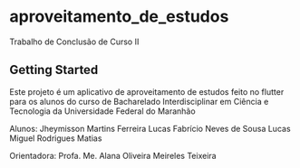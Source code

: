 # aproveitamento_de_estudos

Trabalho de Conclusão de Curso II

## Getting Started

Este projeto é um aplicativo de aproveitamento de estudos feito no flutter para os alunos do curso de Bacharelado Interdisciplinar 
em Ciência e Tecnologia da Universidade Federal do Maranhão

Alunos:
Jheymisson Martins Ferreira
Lucas Fabrício Neves de Sousa
Lucas Miguel Rodrigues Matias

Orientadora:
Profa. Me. Alana Oliveira Meireles Teixeira


